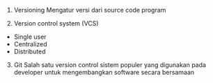 1. Versioning 
Mengatur versi dari source code program

2. Version control system (VCS)
- Single user
- Centralized
- Distributed

3. Git
Salah satu version control sistem populer yang digunakan pada developer untuk mengembangkan software secara bersamaan
